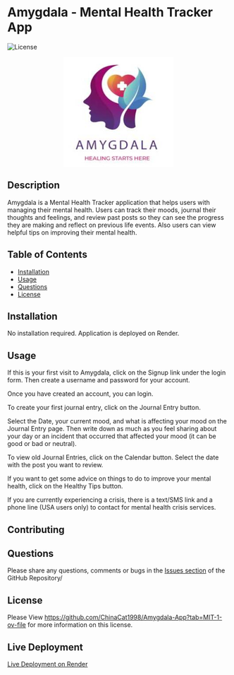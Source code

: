 # Amygdala - Mental Health Tracker App

![License](https://img.shields.io/badge/License-MIT-yellow.svg)

<img src="logo.jpg" alt="Amygdala Logo" style="max-width:100%; height:auto; display: block; margin: 0 auto;">

## Description

Amygdala is a Mental Health Tracker application that helps users with managing their mental health. Users can track their moods, journal their thoughts and feelings, and review past posts so they can see the progress they are making and reflect on previous life events. Also users can view helpful tips on improving their mental health.

## Table of Contents

- [Installation](#installation)
- [Usage](#usage)
- [Questions](#questions)
- [License](#license)

## Installation<a id="installation"></a>

No installation required. Application is deployed on Render.

## Usage<a id="usage"></a>

If this is your first visit to Amygdala, click on the Signup link under the login form. Then create a username and password for your account.

Once you have created an account, you can login.

To create your first journal entry, click on the Journal Entry button.

Select the Date, your current mood, and what is affecting your mood on the Journal Entry page. Then write down as much as you feel sharing about your day or an incident that occurred that affected your mood (it can be good or bad or neutral).

To view old Journal Entries, click on the Calendar button. Select the date with the post you want to review.

If you want to get some advice on things to do to improve your mental health, click on the Healthy Tips button.

If you are currently experiencing a crisis, there is a text/SMS link and a phone line (USA users only) to contact for mental health crisis services.

## Contributing <a id="contributions"></a>


## Questions<a id="questions"></a>

Please share any questions, comments or bugs in the <a href="https://github.com/ChinaCat1998/Amygdala-App/issues">Issues section</a> of the GitHub Repository/

## License
Please View https://github.com/ChinaCat1998/Amygdala-App?tab=MIT-1-ov-file for more information on this license.

## Live Deployment

<a href="https://www.loom.com/share/fb884c7221a449c9a0d3dcc46191db35?sid=f3ebd2e8-d371-47da-8e0a-3f0e00c056a8">Live Deployment on Render</a>

